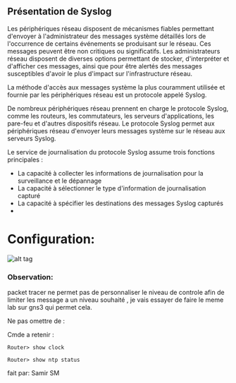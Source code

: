 ## Présentation de Syslog

Les périphériques réseau disposent de mécanismes fiables permettant d'envoyer à l'administrateur des messages système détaillés lors de l'occurrence de certains événements se produisant sur le réseau. Ces messages peuvent être non critiques ou significatifs. Les administrateurs réseau disposent de diverses options permettant de stocker, d'interpréter et d'afficher ces messages, ainsi que pour être alertés des messages susceptibles d'avoir le plus d'impact sur l'infrastructure réseau.

La méthode d'accès aux messages système la plus couramment utilisée et fournie par les périphériques réseau est un protocole appelé Syslog.

De nombreux périphériques réseau prennent en charge le protocole Syslog, comme les routeurs, les commutateurs, les serveurs d'applications, les pare-feu et d'autres dispositifs réseau. Le protocole Syslog permet aux périphériques réseau d'envoyer leurs messages système sur le réseau aux serveurs Syslog.

Le service de journalisation du protocole Syslog assume trois fonctions principales :

- La capacité à collecter les informations de journalisation pour la surveillance et le dépannage
- La capacité à sélectionner le type d'information de journalisation capturé 
- La capacité à spécifier les destinations des messages Syslog capturés
- 

# Configuration:

![alt tag](https://github.com/CollegeBoreal/INF1076-16H/blob/master/1.ManagementPlane/1.SNMP/SNMP.png)

### Observation: 
packet tracer ne permet pas de personnaliser le niveau de controle afin de limiter les message a un niveau souhaité , je vais essayer de faire le meme lab sur gns3 qui permet cela.

Ne pas omettre de :


Cmde a retenir : 

```
Router> show clock
```

```
Router> show ntp status
```
fait par: Samir SM
